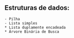 ## Estruturas de dados:

    - Pilha
    - Lista simples
    * Lista duplamente encadeada
    * Árvore Binária de Busca
